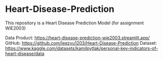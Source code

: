 # Heart-Disease-Prediction
This repository is a Heart Disease Prediction Model (for assignment WIE2003)

Data Product: https://heart-disease-prediction-wie2003.streamlit.app/
GitHub: https://github.com/leezyu1203/Heart-Disease-Prediction
Dataset: https://www.kaggle.com/datasets/kamilpytlak/personal-key-indicators-of-heart-disease/data
